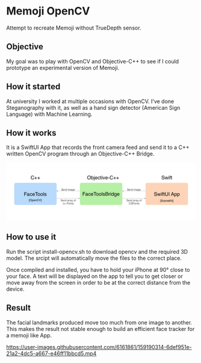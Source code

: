 # Memoji OpenCV
Attempt to recreate Memoji without TrueDepth sensor.

## Objective
My goal was to play with OpenCV and Objective-C++ to see if I could prototype an experimental version of Memoji.

## How it started
At university I worked at multiple occasions with OpenCV. I've done Steganography with it, as well as a hand sign detector (American Sign Language) with Machine Learning.

## How it works
It is a SwiftUI App that records the front camera feed and send it to a C++ written OpenCV program through an Objective-C++ Bridge.

![Basic Model of the App](Doc/model.jpg)



## How to use it 
Run the script install-opencv.sh to download opencv and the required 3D model. The srcipt will automatically move the files to the correct place.

Once compiled and installed, you have to hold your iPhone at 90° close to your face. A text will be displayed on the app to tell you to get closer or move away from the screen in order to be at the correct distance from the device.

## Result
The facial landmarks produced move too much from one image to another. This makes the result not stable enough to build an efficient face tracker for a memoji like App. 


https://user-images.githubusercontent.com/6161861/159190314-6def951e-21a2-4dc5-a667-e46ff11bbcd5.mp4


